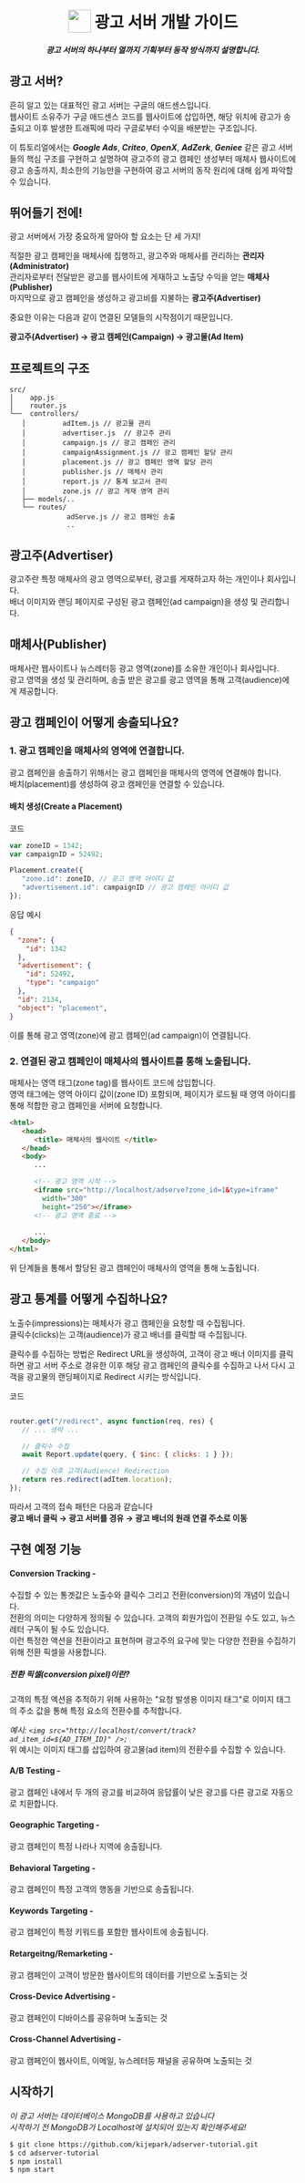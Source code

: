 <h1 align="center">
<img width="40" valign="bottom" src="https://image.flaticon.com/icons/svg/2165/2165703.svg">
광고 서버 개발 가이드
</h1>
<h5 align="center"> 광고 서버의 하나부터 열까지 기획부터 동작 방식까지 설명합니다. </h5>

## 광고 서버?

흔히 알고 있는 대표적인 광고 서버는 구글의 애드센스입니다.  
웹사이트 소유주가 구글 애드센스 코드를 웹사이트에 삽입하면, 해당 위치에 광고가 송출되고 이후 발생한 트래픽에 따라 구글로부터 수익을 배분받는 구조입니다.

이 튜토리얼에서는 ***Google Ads***, ***Criteo***, ***OpenX***, ***AdZerk***, ***Geniee*** 같은 광고 서버들의 핵심 구조를 구현하고 설명하여 광고주의 광고 캠페인 생성부터 매체사 웹사이트에 광고 송출까지, 최소한의 기능만을 구현하여 광고 서버의 동작 원리에 대해 쉽게 파악할 수 있습니다.

## 뛰어들기 전에!

광고 서버에서 가장 중요하게 알아야 할 요소는 단 세 가지!  

적절한 광고 캠페인을 매체사에 집행하고, 광고주와 매체사를 관리하는 **관리자(Administrator)**  
관리자로부터 전달받은 광고를 웹사이트에 게재하고 노출당 수익을 얻는 **매체사(Publisher)**   
마지막으로 광고 캠페인을 생성하고 광고비를 지불하는 **광고주(Advertiser)**

중요한 이유는 다음과 같이 연결된 모델들의 시작점이기 때문입니다.  

**광고주(Advertiser) → 광고 캠페인(Campaign) → 광고물(Ad Item)**  

## 프로젝트의 구조

```
src/
│    app.js
│    router.js
└──  controllers/
   │         adItem.js // 광고물 관리
   │         advertiser.js  // 광고주 관리
   │         campaign.js // 광고 캠페인 관리
   │         campaignAssignment.js // 광고 캠페인 할당 관리
   │         placement.js // 광고 캠페인 영역 할당 관리
   │         publisher.js // 매체사 관리
   │         report.js // 통계 보고서 관리
   │         zone.js // 광고 게재 영역 관리
   ├── models/..
   └── routes/
              adServe.js // 광고 캠페인 송출
              ..
```

## 광고주(Advertiser)

광고주란 특정 매체사의 광고 영역으로부터, 광고를 게재하고자 하는 개인이나 회사입니다.  
배너 이미지와 랜딩 페이지로 구성된 광고 캠페인(ad campaign)을 생성 및 관리합니다.  

## 매체사(Publisher)

매체사란 웹사이트나 뉴스레터등 광고 영역(zone)를 소유한 개인이나 회사입니다.  
광고 영역을 생성 및 관리하며, 송출 받은 광고를 광고 영역을 통해 고객(audience)에게 제공합니다.  

## 광고 캠페인이 어떻게 송출되나요?

### 1. 광고 캠페인을 매체사의 영역에 연결합니다.

광고 캠페인을 송출하기 위해서는 광고 캠페인을 매체사의 영역에 연결해야 합니다.  
배치(placement)를 생성하여 광고 캠페인을 연결할 수 있습니다.  

#### 배치 생성(Create a Placement)

코드
```javascript
var zoneID = 1342;
var campaignID = 52492;

Placement.create({
   "zone.id": zoneID, // 광고 영역 아이디 값
   "advertisement.id": campaignID // 광고 캠페인 아이디 값
});
```

응답 예시
```json
{
  "zone": {
    "id": 1342
  },
  "advertisement": {
    "id": 52492,
    "type": "campaign"
  },
  "id": 2134,
  "object": "placement",
}
```

이를 통해 광고 영역(zone)에 광고 캠페인(ad campaign)이 연결됩니다.

### 2. 연결된 광고 캠페인이 매체사의 웹사이트를 통해 노출됩니다.

매체사는 영역 태그(zone tag)를 웹사이트 코드에 삽입합니다.  
영역 태그에는 영역 아이디 값이(zone ID) 포함되며, 페이지가 로드될 때 영역 아이디를 통해 적합한 광고 캠페인을 서버에 요청합니다.  

```html
<html>
   <head>
      <title> 매체사의 웹사이트 </title>
   </head>
   <body>
      ...

      <!-- 광고 영역 시작 -->
      <iframe src="http://localhost/adserve?zone_id=1&type=iframe" 
        width="300" 
        height="250"></iframe>
      <!-- 광고 영역 종료 -->
      
      ...
   </body>
</html>
```

위 단계들을 통해서 할당된 광고 캠페인이 매체사의 영역을 통해 노출됩니다.

## 광고 통계를 어떻게 수집하나요?  

노출수(impressions)는 매체사가 광고 캠페인을 요청할 때 수집됩니다.  
클릭수(clicks)는 고객(audience)가 광고 배너를 클릭할 때 수집됩니다.  

클릭수를 수집하는 방법은 Redirect URL을 생성하여, 고객이 광고 배너 이미지를 클릭하면 광고 서버 주소로 경유한 이후 해당 광고 캠페인의 클릭수를 수집하고 나서 다시 고객을 광고물의 랜딩페이지로 Redirect 시키는 방식입니다.

코드
```javascript

router.get("/redirect", async function(req, res) {
   // ... 생략 ...

   // 클릭수 수집
   await Report.update(query, { $inc: { clicks: 1 } });

   // 수집 이후 고객(Audience) Redirection
   return res.redirect(adItem.location);
});
```

따라서 고객의 접속 패턴은 다음과 같습니다  
**광고 배너 클릭 → 광고 서버를 경유 → 광고 배너의 원래 연결 주소로 이동**  

## 구현 예정 기능  

#### Conversion Tracking -

수집할 수 있는 통곗값은 노출수와 클릭수 그리고 전환(conversion)의 개념이 있습니다.  
전환의 의미는 다양하게 정의될 수 있습니다. 고객의 회원가입이 전환일 수도 있고, 뉴스레터 구독이 될 수도 있습니다.  
이런 특정한 액션을 전환이라고 표현하며 광고주의 요구에 맞는 다양한 전환을 수집하기 위해 전환 픽셀을 사용합니다.  

##### 전환 픽셀(conversion pixel)이란?  
고객의 특정 액션을 추적하기 위해 사용하는 "요청 발생용 이미지 태그"로 이미지 태그의 주소 값을 통해 특정 요소의 전환수를 추적합니다.  

*예시: ```<img src="http://localhost/convert/track?ad_item_id=${AD_ITEM_ID}" />;```*  
위 예시는 이미지 태그를 삽입하여 광고물(ad item)의 전환수를 수집할 수 있습니다.  

#### A/B Testing -  

광고 캠페인 내에서 두 개의 광고를 비교하여 응답률이 낮은 광고를 다른 광고로 자동으로 치환합니다.

#### Geographic Targeting -  

광고 캠페인이 특정 나라나 지역에 송출됩니다.  

#### Behavioral Targeting -  

광고 캠페인이 특정 고객의 행동을 기반으로 송출됩니다.  

#### Keywords Targeting -  

광고 캠페인이 특정 키워드를 포함한 웹사이트에 송출됩니다.   

#### Retargeitng/Remarketing -  

광고 캠페인이 고객이 방문한 웹사이트의 데이터를 기반으로 노출되는 것

#### Cross-Device Advertising -  

광고 캠페인이 디바이스를 공유하며 노출되는 것  

#### Cross-Channel Advertising -  

광고 캠페인이 웹사이트, 이메일, 뉴스레터등 채널을 공유하며 노출되는 것  

## 시작하기  

*이 광고 서버는 데이터베이스 MongoDB를 사용하고 있습니다*  
*시작하기 전 MongoDB가 Localhost에 설치되어 있는지 확인해주세요!*

```bash
$ git clone https://github.com/kijepark/adserver-tutorial.git
$ cd adserver-tutorial
$ npm install
$ npm start
```
